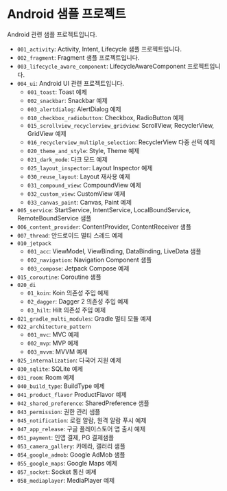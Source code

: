 # Android 샘플 프로젝트
Android 관련 샘플 프로젝트입니다.
- `001_activity`: Activity, Intent, Lifecycle 샘플 프로젝트입니다.
- `002_fragment`: Fragment 샘플 프로젝트입니다.
- `003_lifecycle_aware_component`: LifecycleAwareComponent 프로젝트입니다.
- `004_ui`: Android UI 관련 프로젝트입니다.
    - `001_toast`: Toast 예제
    - `002_snackbar`: Snackbar 예제
    - `003_alertdialog`: AlertDialog 예제
    - `010_checkbox_radiobutton`: Checkbox, RadioButton 예제
    - `015_scrollview_recyclerview_gridview`: ScrollView, RecyclerView, GridView 예제
    - `016_recyclerview_multiple_selection`: RecyclerView 다중 선택 예제
    - `020_theme_and_style`: Style, Theme 예제
    - `021_dark_mode`: 다크 모드 예제
    - `025_layout_inspector`: Layout Inspector 예제
    - `030_reuse_layout`: Layout 재사용 예제
    - `031_compound_view`: CompoundView 예제
    - `032_custom_view`: CustomView 예제
    - `033_canvas_paint`: Canvas, Paint 예제
- `005_service`: StartService, IntentService, LocalBoundService, RemoteBoundService 샘플
- `006_content_provider`: ContentProvider, ContentReceiver 샘플
- `007_thread`: 안드로이드 멀티 스레드 예제
- `010_jetpack`
    - `001_acc`: ViewModel, ViewBinding, DataBinding, LiveData 샘플
    - `002_navigation`: Navigation Component 샘플
    - `003_compose`: Jetpack Compose 예제
- `015_coroutine`: Coroutine 샘플
- `020_di`
    - `01_koin`: Koin 의존성 주입 예제
    - `02_dagger`: Dagger 2 의존성 주입 예제
    - `03_hilt`: Hilt 의존성 주입 예제
- `021_gradle_multi_modules`: Gradle 멀티 모듈 예제
- `022_architecture_pattern`
    - `001_mvc`: MVC 예제
    - `002_mvp`: MVP 예제
    - `003_mvvm`: MVVM 예제
- `025_internalization`: 다국어 지원 예제
- `030_sqlite`: SQLite 예제
- `031_room`: Room 예제
- `040_build_type`: BuildType 예제
- `041_product_flavor` ProductFlavor 예제
- `042_shared_preference`: SharedPreference 샘플
- `043_permission`: 권한 관리 샘플
- `045_notification`: 로컬 알람, 원격 알람 푸시 예제
- `047_app_release`: 구글 플레이스토어 앱 출시 예제
- `051_payment`: 인앱 결제, PG 결제샘플
- `053_camera_gallery`: 카메라, 갤러리 샘플
- `054_google_admob`: Google AdMob 샘플
- `055_google_maps`: Google Maps 예제
- `057_socket`: Socket 통신 예제
- `058_mediaplayer`: MediaPlayer 예제